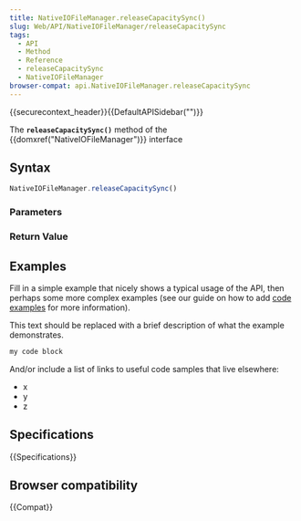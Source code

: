 ```yaml
---
title: NativeIOFileManager.releaseCapacitySync()
slug: Web/API/NativeIOFileManager/releaseCapacitySync
tags:
  - API
  - Method
  - Reference
  - releaseCapacitySync
  - NativeIOFileManager
browser-compat: api.NativeIOFileManager.releaseCapacitySync
---
```

{{securecontext_header}}{{DefaultAPISidebar("")}}

The **`releaseCapacitySync()`** method of the {{domxref("NativeIOFileManager")}} interface 

## Syntax

```js
NativeIOFileManager.releaseCapacitySync()
```

### Parameters



### Return Value



## Examples

Fill in a simple example that nicely shows a typical usage of the API, then perhaps some more complex examples (see our guide on how to add [code examples](/en-US/docs/MDN/Contribute/Structures/Code_examples) for more information).

This text should be replaced with a brief description of what the example demonstrates.

```js
my code block
```

And/or include a list of links to useful code samples that live elsewhere:

*   x
*   y
*   z

## Specifications

{{Specifications}}

## Browser compatibility

{{Compat}}


